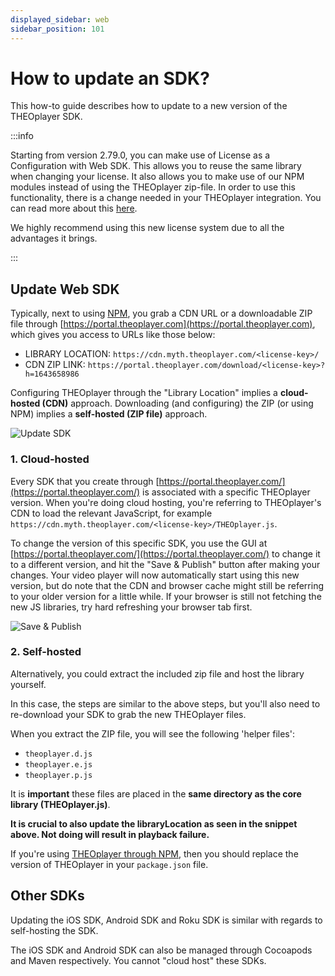 ```yaml
---
displayed_sidebar: web
sidebar_position: 101
---
```


# How to update an SDK?

This how-to guide describes how to update to a new version of the THEOplayer SDK.

:::info

Starting from version 2.79.0, you can make use of License as a Configuration with Web SDK. This allows you to reuse the same library when changing your license. It also allows you to make use of our NPM modules instead of using the THEOplayer zip-file. In order to use this functionality, there is a change needed in your THEOplayer integration. You can read more about this [here](../../how-to-guides/12-license/00-introduction.md).

We highly recommend using this new license system due to all the advantages it brings.

:::

## Update Web SDK

Typically, next to using [NPM](https://www.npmjs.com/package/theoplayer), you grab a CDN URL or a downloadable ZIP file through [https://portal.theoplayer.com](https://portal.theoplayer.com), which gives you access to URLs like those below:

- LIBRARY LOCATION: `https://cdn.myth.theoplayer.com/<license-key>/`
- CDN ZIP LINK: `https://portal.theoplayer.com/download/<license-key>?h=1643658986`

Configuring THEOplayer through the "Library Location" implies a **cloud-hosted (CDN)** approach.
Downloading (and configuring) the ZIP (or using NPM) implies a **self-hosted (ZIP file)** approach.

![Update SDK](../../assets/img/getting-started-web-sdk/update-sdk.png)

### 1. Cloud-hosted

Every SDK that you create through [https://portal.theoplayer.com/](https://portal.theoplayer.com/) is associated with a specific THEOplayer version.
When you're doing cloud hosting, you're referring to THEOplayer's CDN to load the relevant JavaScript, for example `https://cdn.myth.theoplayer.com/<license-key>/THEOplayer.js`.

To change the version of this specific SDK, you use the GUI at [https://portal.theoplayer.com/](https://portal.theoplayer.com/) to change it to a different version,
and hit the "Save & Publish" button after making your changes. Your video player will now automatically start using this new version, but do note that the CDN and browser cache might still be referring to your older version for a little while. If your browser is still not fetching the new JS libraries, try hard refreshing your browser tab first.

![Save & Publish](../../assets/img/getting-started-web-sdk/republish.png)

### 2. Self-hosted

Alternatively, you could extract the included zip file and host the library yourself.

In this case, the steps are similar to the above steps, but you'll also need to re-download your SDK to grab the new THEOplayer files.

When you extract the ZIP file, you will see the following 'helper files':

- `theoplayer.d.js`
- `theoplayer.e.js`
- `theoplayer.p.js`

It is **important** these files are placed in the **same directory as the core library (THEOplayer.js)**.

**It is crucial to also update the libraryLocation as seen in the snippet above. Not doing will result in playback failure.**

If you're using [THEOplayer through NPM](https://www.npmjs.com/package/theoplayer), then you should replace the version of THEOplayer in your `package.json` file.

## Other SDKs

Updating the iOS SDK, Android SDK and Roku SDK is similar with regards to self-hosting the SDK.

The iOS SDK and Android SDK can also be managed through Cocoapods and Maven respectively. You cannot "cloud host" these SDKs.

